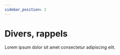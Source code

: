```yaml
---
sidebar_position: 2
---
```


# Divers, rappels

Lorem ipsum dolor sit amet consectetur adipiscing elit.

